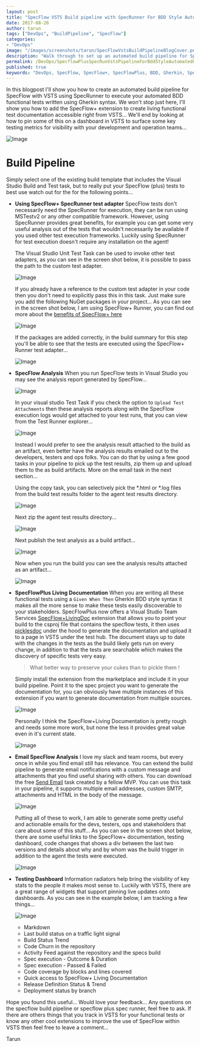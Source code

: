 ```yaml
---
layout: post
title: "SpecFlow VSTS Build pipeline with SpecRunner For BDD Style Automated Gherkin Functional Tests"
date: 2017-08-26
author: tarun
tags: ["DevOps", "BuildPipeline", "SpecFlow"]
categories:
- "DevOps"
image: "/images/screenshots/tarun/SpecFlowVstsBuildPipelineBlogCover.png"
description: "Walk through to set up an automated build pipeline for SpecFlow in Visual Studio Team Services (VSTS). How to use SpecRunner as the test adapter with Visual Studio Test task and SpecFlow+ to put SpecFlow+Living documentation with in VSTS. We'll also look at putting together a testing dashboard to surface useful application quality metrics on a dashboard."
permalink: /DevOps/SpecflowPlusSpecRunVstsPipelineForBddStyleAutomatedGherkinFunctionalTests
published: true
keywords: "DevOps, SpecFlow, SpecFlow+, SpecFlowPlus, BDD, Gherkin, SpecFlow+ Living Documentation, Gherkin, Functional Test Pipeline, SpecRunner, VSTS, Automated Build Pipleine for SpecFlow, SpecRunner with Visual Studio Test Task, SpecFlow Analysis Results in VSTS, Email Spec Analysis, Attach SpecFlow Analysis with VSTS Build, Given When Then SpecFlow Gherkin VSTS, Automated Functional Testing Pipeline in VSTS, Azure, SpecFlow Agent Setup, Set up VSTS Agent for SpecFlow, How to setup SpecFlow in VSTS, Example SpecFlow Build Pipeline, SpecRunner SpecFlow setup for VSTS, SpecFlow VSTS NuGet Packages, SpecFlow Cucumber for .NET in VSTS & TFS, SpecFlow Plus TFS, SpecRunner TFS Build Pipeline"
---
```

In this blogpost I'll show you how to create an automated build pipeline for SpecFlow with VSTS using SpecRunner to execute your automated BDD functional tests written using Gherkin syntax. We won't stop just here, I'll show you how to add the SpecFlow+ extension to create living functional test documentation accessible right from VSTS... We'll end by looking at how to pin some of this on a dashboard in VSTS to surface some key testing metrics for visibility with your development and operation teams... 
<!--more-->

![Image]({{site.url}}/images/screenshots/tarun/SpecFlowTarget.jpg)

# Build Pipeline 
Simply select one of the existing build template that includes the Visual Studio Build and Test task, but to really put your SpecFlow (plus) tests to best use watch out for the for the following points... 

+ __Using SpecFlow+ SpecRunner test adapter__
SpecFlow tests don't necessarily need the SpecRunner for execution, they can be run using MSTestv2 or any other compatible framework. However, using SpecRunner provides great benefits, for example you can get some very useful analysis out of the tests that wouldn't necessarily be available if you used other test execution frameworks. Luckily using SpecRunner for test execution doesn't require any installation on the agent! 

    The Visual Studio Unit Test Task can be used to invoke other test adapters, as you can see in the screen shot below, it is possible to pass the path to the custom test adapter. 

    ![Image]({{site.url}}/images/screenshots/tarun/UseVisualStudioTestTaskToRunSpecRunner.jpg)

    If you already have a reference to the custom test adapter in your code then you don't need to explicitly pass this in this task. Just make sure you add the following NuGet packages in your project... As you can see in the screen shot below, I am using SpecFlow+ Runner, you can find out more about the [benefits of SpecFlow+ here](http://specflow.org/plus/)

    ![Image]({{site.url}}/images/screenshots/tarun/SpecFlowPlusRunner.jpg)

    If the packages are added correctly, in the build summary for this step you'll be able to see that the tests are executed using the SpecFlow+ Runner test adapter... 

    ![Image]({{site.url}}/images/screenshots/tarun/BuildLogVsTestSpecFlowPlusRunner.jpg)

+ __SpecFlow Analysis__ 
When you run SpecFlow tests in Visual Studio you may see the analysis report generated by SpecFlow... 

    ![Image]({{site.url}}/images/screenshots/tarun/SpecFlowAnalysisReport.jpg)

    In your visual studio Test Task if you check the option to `Upload Test Attachments` then these analysis reports along with the SpecFlow execution logs would get attached to your test runs, that you can view from the Test Runner explorer... 

    ![Image]({{site.url}}/images/screenshots/tarun/SpecFlowAnalysisAttachment.jpg)

    Instead I would prefer to see the analysis result attached to the build as an artifact, even better have the analysis results emailed out to the developers, testers and ops folks. You can do that by using a few good tasks in your pipeline to pick up the test results, zip them up and upload them to the as build artifacts. More on the email task in the next section... 

    Using the copy task, you can selectively pick the *.html or *.log files from the build test results folder to the agent test results directory. 

    ![Image]({{site.url}}/images/screenshots/tarun/SpecFlowCopyFileTestResults.jpg)

    Next zip the agent test results directory... 

    ![Image]({{site.url}}/images/screenshots/tarun/SpecFlowTestAnalysisArchive.jpg)

    Next publish the test analysis as a build artifact... 

    ![Image]({{site.url}}/images/screenshots/tarun/PublishSpecAnalysisAsBuildArtifact.jpg)

    Now when you run the build you can see the analysis results attached as an artifact...

    ![Image]({{site.url}}/images/screenshots/tarun/SpecFlowAnalysisAttachAsArtifact.jpg)

+ __SpecFlowPlus Living Documentation__
When you are writing all these functional tests using a `Given When Then` Gherkin BDD style syntax it makes all the more sense to make these tests easily discoverable to your stakeholders. SpecFlowPlus now offers a Visual Studio Team Services [SpecFlow+LivingDoc](https://marketplace.visualstudio.com/items?itemName=techtalk.techtalk-specflow-plus) extension that allows you to point your build to the csproj file that contains the specflow tests, it then uses [picklesdoc](http://docs.picklesdoc.com/en/latest/) under the hood to generate the documentation and upload it to a page in VSTS under the test hub. The document stays up to date with the changes in the tests as the build likely gets run on every change, in addition to that the tests are searchable which makes the discovery of specific tests very easy. 

    > What better way to preserve your cukes than to pickle them !

    Simply install the extension from the marketplace and include it in your build pipeline. Point it to the spec project you want to generate the documentation for, you can obviously have multiple instances of this extension if you want to generate documentation from multiple sources.  

    ![Image]({{site.url}}/images/screenshots/tarun/SpecFlowPlusLivingDocumentationExample.jpg)

    Personally I think the SpecFlow+Living Documentation is pretty rough and needs some more work, but none the less it provides great value even in it's current state.

    ![Image]({{site.url}}/images/screenshots/tarun/SpecFlowPlusLivingDocumentationVsts.jpg)

+ __Email SpecFlow Analysis__
I love my slack and team rooms, but every once in while you find email still has relevance. You can extend the build pipeline to generate email notifications with a custom message and attachments that you find useful sharing with others. You can download the free [Send Email](https://marketplace.visualstudio.com/items?itemName=rvo.SendEmailTask) task created by a fellow MVP. You can use this task in your pipeline, it supports multiple email addresses, custom SMTP, attachments and HTML in the body of the message. 

    ![Image]({{site.url}}/images/screenshots/tarun/SpecFlowEmailTask.jpg)

    Putting all of these to work, I am able to generate some pretty useful and actionable emails for the devs, testers, ops and stakeholders that care about some of this stuff... As you can see in the screen shot below, there are some useful links to the SpecFlow+ documentation, testing dashboard, code changes that shows a div between the last two versions and details about why and by whom was the build trigger in addition to the agent the tests were executed.  

    ![Image]({{site.url}}/images/screenshots/tarun/VstsSpecFlowTestResultsEmailSummary.jpg)

+ __Testing Dashboard__ 
Information radiators help bring the visibility of key stats to the people it makes most sense to. Luckily with VSTS, there are a great range of widgets that support pinning live updates onto dashboards. As you can see in the example below, I am tracking a few things...

    ![Image]({{site.url}}/images/screenshots/tarun/SampleTestingDashboardVsts.jpg)

    - Markdown 
    - Last build status on a traffic light signal  
    - Build Status Trend 
    - Code Churn in the repository 
    - Activity Feed against the repository and the specs build 
    - Spec execution - Outcome & Duration 
    - Spec execution - Passed & Failed
    - Code coverage by blocks and lines covered 
    - Quick access to SpecFlow+ Living Documentation
    - Release Definition Status & Trend 
    - Deployment status by branch 

Hope you found this useful... Would love your feedback... Any questions on the specflow build pipeline or specflow plus spec runner, feel free to ask. If there are others things that you track in VSTS for your functional tests or know any other cool extensions to improve the use of SpecFlow within VSTS then feel free to leave a comment... 

Tarun 